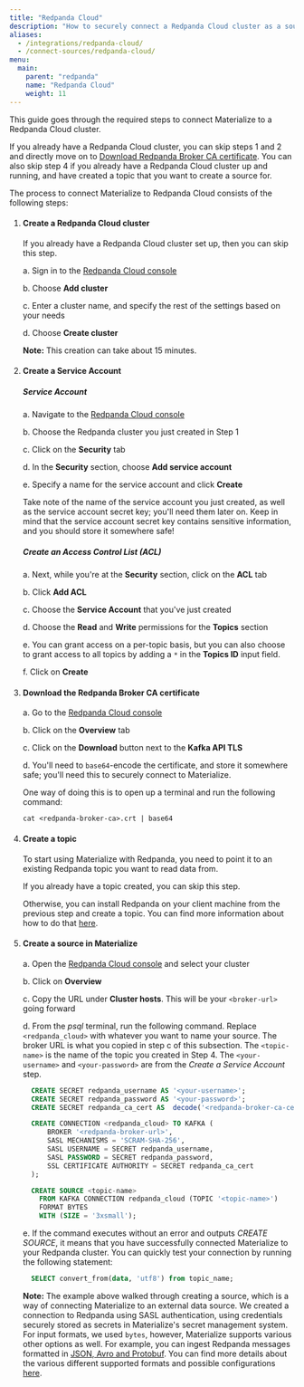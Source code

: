 ```yaml
---
title: "Redpanda Cloud"
description: "How to securely connect a Redpanda Cloud cluster as a source to Materialize."
aliases:
  - /integrations/redpanda-cloud/
  - /connect-sources/redpanda-cloud/
menu:
  main:
    parent: "redpanda"
    name: "Redpanda Cloud"
    weight: 11
---
```


This guide goes through the required steps to connect Materialize to a Redpanda Cloud cluster.

If you already have a Redpanda Cloud cluster, you can skip steps 1 and 2 and directly move on to [Download Redpanda Broker CA certificate](#download-the-redpanda-broker-ca-certificate). You can also skip step 4 if you already have a Redpanda Cloud cluster up and running, and have created a topic that you want to create a source for.

The process to connect Materialize to Redpanda Cloud consists of the following steps:
1. #### Create a Redpanda Cloud cluster
    If you already have a Redpanda Cloud cluster set up, then you can skip this step.

    a. Sign in to the [Redpanda Cloud console](https://vectorized.cloud/)

    b. Choose **Add cluster**

    c. Enter a cluster name, and specify the rest of the settings based on your needs

    d. Choose **Create cluster**

    **Note:** This creation can take about 15 minutes.

2. #### Create a Service Account
    ##### Service Account
    a. Navigate to the [Redpanda Cloud console](https://vectorized.cloud/)

    b. Choose the Redpanda cluster you just created in Step 1

    c. Click on the **Security** tab

    d. In the **Security** section, choose **Add service account**

    e. Specify a name for the service account and click **Create**

    Take note of the name of the service account you just created, as well as the service account secret key; you'll need them later on. Keep in mind that the service account secret key contains sensitive information, and you should store it somewhere safe!

    ##### Create an Access Control List (ACL)
    a. Next, while you're at the **Security** section, click on the **ACL** tab

    b. Click **Add ACL**

    c. Choose the **Service Account** that you've just created

    d. Choose the **Read** and **Write** permissions for the **Topics** section

    e. You can grant access on a per-topic basis, but you can also choose to grant access to all topics by adding a `*` in the **Topics ID** input field.

    f. Click on **Create**

3. #### Download the Redpanda Broker CA certificate
    a. Go to the [Redpanda Cloud console](https://vectorized.cloud/)

    b. Click on the **Overview** tab

    c. Click on the **Download** button next to the **Kafka API TLS**

    d. You'll need to `base64`-encode the certificate, and store it somewhere safe; you'll need this to securely connect to Materialize.


    One way of doing this is to open up a terminal and run the following command:
    ```shell
    cat <redpanda-broker-ca>.crt | base64
    ```

4. #### Create a topic
    To start using Materialize with Redpanda, you need to point it to an existing Redpanda topic you want to read data from.

    If you already have a topic created, you can skip this step.

    Otherwise, you can install Redpanda on your client machine from the previous step and create a topic. You can find more information about how to do that [here](https://docs.redpanda.com/docs/reference/rpk-commands/#rpk-topic-create).


5. #### Create a source in Materialize
    a. Open the [Redpanda Cloud console](https://vectorized.cloud/) and select your cluster

    b. Click on **Overview**

    c. Copy the URL under **Cluster hosts**. This will be your `<broker-url>` going forward

    d. From the _psql_ terminal, run the following command. Replace `<redpanda_cloud>` with whatever you want to name your source. The broker URL is what you copied in step c of this subsection. The `<topic-name>` is the name of the topic you created in Step 4. The `<your-username>` and `<your-password>` are from the _Create a Service Account_ step.

    ```sql
      CREATE SECRET redpanda_username AS '<your-username>';
      CREATE SECRET redpanda_password AS '<your-password>';
      CREATE SECRET redpanda_ca_cert AS  decode('<redpanda-broker-ca-cert>', 'base64'); -- The base64 encoded certificate

      CREATE CONNECTION <redpanda_cloud> TO KAFKA (
          BROKER '<redpanda-broker-url>',
          SASL MECHANISMS = 'SCRAM-SHA-256',
          SASL USERNAME = SECRET redpanda_username,
          SASL PASSWORD = SECRET redpanda_password,
          SSL CERTIFICATE AUTHORITY = SECRET redpanda_ca_cert
      );

      CREATE SOURCE <topic-name>
        FROM KAFKA CONNECTION redpanda_cloud (TOPIC '<topic-name>')
        FORMAT BYTES
        WITH (SIZE = '3xsmall');
    ```

    e. If the command executes without an error and outputs _CREATE SOURCE_, it means that you have successfully connected Materialize to your Redpanda cluster. You can quickly test your connection by running the following statement:
    ```sql
      SELECT convert_from(data, 'utf8') from topic_name;
    ```

    **Note:** The example above walked through creating a source, which is a way of connecting Materialize to an external data source. We created a connection to Redpanda using SASL authentication, using credentials securely stored as secrets in Materialize's secret management system. For input formats, we used `bytes`, however, Materialize supports various other options as well. For example, you can ingest Redpanda messages formatted in [JSON, Avro and Protobuf](/sql/create-source/kafka/#supported-formats). You can find more details about the various different supported formats and possible configurations [here](/sql/create-source/kafka/).
